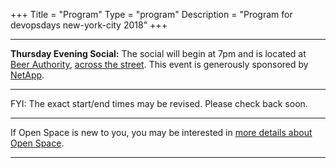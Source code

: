 +++
Title = "Program"
Type = "program"
Description = "Program for devopsdays new-york-city 2018"
+++

<div class = "row">
  <div class = "col">
    <hr />
    <b>Thursday Evening Social:</b> The social will begin at 7pm and is located at <a href="https://www.beerauthoritynyc.com/">Beer Authority</a>, <a href="https://maps.google.com/?q=300+W+40th+St&entry=gmail&source=g">across the street</a>.  This event is generously sponsored by <a href="https://www.netapp.com/">NetApp</a>.
    <hr />
    FYI: The exact start/end times may be revised. Please check back soon.
    <hr />
    If Open Space is new to you, you may be interested in <a href="/pages/open-space-format">more details about Open Space</a>.
    <hr />
  </div>
</div>
